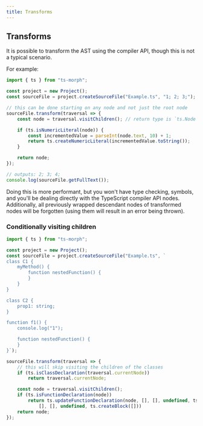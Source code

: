 ```yaml
---
title: Transforms
---
```


## Transforms

It is possible to transform the AST using the compiler API, though this is not a typical scenario.

For example:

```ts
import { ts } from "ts-morph";

const project = new Project();
const sourceFile = project.createSourceFile("Example.ts", "1; 2; 3;");

// this can be done starting on any node and not just the root node
sourceFile.transform(traversal => {
    const node = traversal.visitChildren(); // return type is `ts.Node`

    if (ts.isNumericLiteral(node)) {
        const incrementedValue = parseInt(node.text, 10) + 1;
        return ts.createNumericLiteral(incrementedValue.toString());
    }

    return node;
});

// outputs: 2; 3; 4;
console.log(sourceFile.getFullText());
```

Doing this is more performant, but you won't have type checking, symbols, and you'll be dealing directly with the TypeScript compiler API nodes. Additionally, all previously wrapped descendant nodes of transformed nodes will be forgotten (using them will result in an error being thrown).

### Conditionally visiting children

```ts
import { ts } from "ts-morph";

const project = new Project();
const sourceFile = project.createSourceFile("Example.ts", `
class C1 {
    myMethod() {
        function nestedFunction() {
        }
    }
}

class C2 {
    prop1: string;
}

function f1() {
    console.log("1");

    function nestedFunction() {
    }
}`);

sourceFile.transform(traversal => {
    // this will skip visiting the children of the classes
    if (ts.isClassDeclaration(traversal.currentNode))
        return traversal.currentNode;

    const node = traversal.visitChildren();
    if (ts.isFunctionDeclaration(node))
        return ts.updateFunctionDeclaration(node, [], [], undefined, ts.createIdentifier("newName"),
            [], [], undefined, ts.createBlock([]))
    return node;
});
```